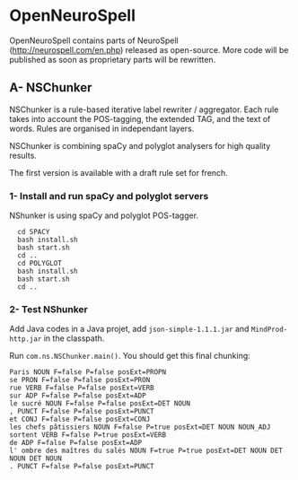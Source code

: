 # OpenNeuroSpell
OpenNeuroSpell contains parts of NeuroSpell (http://neurospell.com/en.php) released as open-source. More code will be published as soon as proprietary parts will be rewritten.

## A- NSChunker

NSChunker is a rule-based iterative label rewriter / aggregator. Each rule takes into account the POS-tagging, the extended TAG, and the text of words. Rules are organised in independant layers.

NSChunker is combining spaCy and polyglot analysers for high quality results.

The first version is available with a draft rule set for french.

### 1- Install and run spaCy and polyglot servers

NShunker is using spaCy and polyglot POS-tagger.
```
  cd SPACY
  bash install.sh
  bash start.sh
  cd ..
  cd POLYGLOT
  bash install.sh
  bash start.sh
  cd ..
```
### 2- Test NShunker

Add Java codes in a Java projet, add <code>json-simple-1.1.1.jar</code> and <code>MindProd-http.jar</code> in the classpath.

Run <code>com.ns.NSChunker.main()</code>. You should get this final chunking:

```
Paris NOUN F=false P=false posExt=PROPN
se PRON F=false P=false posExt=PRON
rue VERB F=false P=false posExt=VERB
sur ADP F=false P=false posExt=ADP
le sucré NOUN F=false P=false posExt=DET NOUN
, PUNCT F=false P=false posExt=PUNCT
et CONJ F=false P=false posExt=CONJ
les chefs pâtissiers NOUN F=false P=true posExt=DET NOUN NOUN_ADJ
sortent VERB F=false P=true posExt=VERB
de ADP F=false P=false posExt=ADP
l' ombre des maîtres du salés NOUN F=true P=true posExt=DET NOUN DET NOUN DET NOUN
. PUNCT F=false P=false posExt=PUNCT
```
